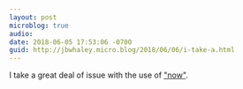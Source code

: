 ```yaml
---
layout: post
microblog: true
audio: 
date: 2018-06-05 17:53:06 -0700
guid: http://jbwhaley.micro.blog/2018/06/06/i-take-a.html
---
```

I take a great deal of issue with the use of ["now"](https://apple.news/Ae3nJddhKT6yIVdFh330xmw).
